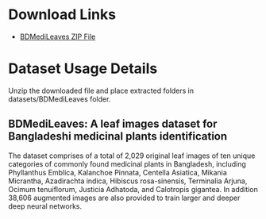 # Download Links
* [BDMediLeaves ZIP File](https://prod-dcd-datasets-cache-zipfiles.s3.eu-west-1.amazonaws.com/gk5x6k8xr5-1.zip)

# Dataset Usage Details
Unzip the downloaded file and place extracted folders in datasets/BDMediLeaves folder.

## BDMediLeaves: A leaf images dataset for Bangladeshi medicinal plants identification

The dataset comprises of a total of 2,029 original leaf images of ten unique categories of commonly found medicinal plants in Bangladesh, including Phyllanthus Emblica, Kalanchoe Pinnata, Centella Asiatica, Mikania Micrantha, Azadirachta indica, Hibiscus rosa-sinensis, Terminalia Arjuna, Ocimum tenuiflorum, Justicia Adhatoda, and Calotropis gigantea. In addition 38,606 augmented images are also provided to train larger and deeper deep neural networks.